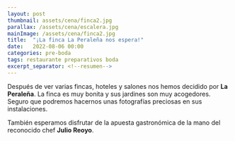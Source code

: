 ```yaml
---
layout: post
thumbnail: assets/cena/finca2.jpg
parallax: /assets/cena/escalera.jpg
mainImage: /assets/cena/finca2.jpg
title:  "¡La finca La Peraleña nos espera!"
date:   2022-08-06 00:00
categories: pre-boda
tags: restaurante preparativos boda
excerpt_separator: <!--resumen-->
---
```


Después de ver varias fincas, hoteles y salones nos hemos decidido por **La Peraleña**. La finca es muy bonita <!--resumen--> y sus jardines son muy acogedores. Seguro que podremos hacernos unas fotografías preciosas en sus instalaciones.

También esperamos disfrutar de la apuesta gastronómica de la mano del reconocido chef **Julio Reoyo**.

